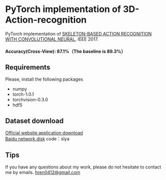 # PyTorch implementation of 3D-Action-recognition
PyTorch implementation of [SKELETON-BASED ACTION RECOGNITION WITH CONVOLUTIONAL NEURAL](https://arxiv.org/abs/1704.07595v1), IEEE 2017. 

#### Accuracy(Cross-View): 87.1%（The baseline is 89.3%）

## Requirements
Please, install the following packages
- numpy
- torch-1.0.1
- torchvision-0.3.0
- hdf5

## Dataset download  
[Official website application download](http://rose1.ntu.edu.sg/Datasets/actionRecognition.asp)  
[Baidu network disk](https://pan.baidu.com/s/1IFh7si4f4FKElK4xr3xZkA)  code：slya 

## Tips
If you have any questions about my work, please do not hesitate to contact me by emails. hren0412@gmail.com
